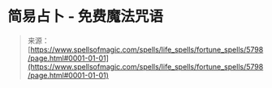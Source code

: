 <!--yml

category: 未分类

date: 2024-06-12 18:40:09

-->

# 简易占卜 - 免费魔法咒语

> 来源：[https://www.spellsofmagic.com/spells/life_spells/fortune_spells/5798/page.html#0001-01-01](https://www.spellsofmagic.com/spells/life_spells/fortune_spells/5798/page.html#0001-01-01)
